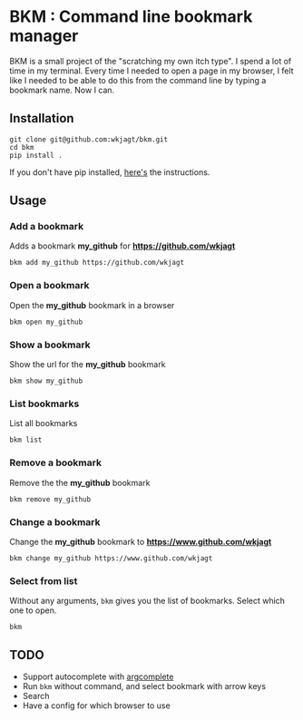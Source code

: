 # BKM : Command line bookmark manager

BKM is a small project of the "scratching my own itch type". I spend a lot of time in my terminal. Every time I needed to open a page in my  browser, I felt like I needed to be able to do this from the command line by typing a bookmark name. Now I can.

## Installation

```
git clone git@github.com:wkjagt/bkm.git
cd bkm
pip install .
```

If you don't have pip installed, [here's](http://pip.readthedocs.org/en/latest/installing.html) the instructions.

## Usage

### Add a bookmark

Adds a bookmark **my_github** for **https://github.com/wkjagt**

```
bkm add my_github https://github.com/wkjagt
```

### Open a bookmark


Open the **my_github** bookmark in a browser

```
bkm open my_github
```

### Show a bookmark

Show the url for the **my_github** bookmark

```
bkm show my_github
```

### List bookmarks

List all bookmarks

```
bkm list
```

### Remove a bookmark

Remove the the **my_github** bookmark

```
bkm remove my_github
```

### Change a bookmark

Change the **my_github** bookmark to **https://www.github.com/wkjagt**

```
bkm change my_github https://www.github.com/wkjagt
```

### Select from list

Without any arguments, `bkm` gives you the list of bookmarks. Select which one to open.

```
bkm
```


## TODO
- Support autocomplete with [argcomplete](https://pypi.python.org/pypi/argcomplete)
- Run `bkm` without command, and select bookmark with arrow keys
- Search
- Have a config for which browser to use
